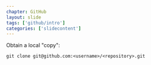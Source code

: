 ```yaml
---
chapter: GitHub
layout: slide
tags: ['github/intro']
categories: ['slidecontent']
---
```


Obtain a local "copy":

	git clone git@github.com:<username>/<repository>.git